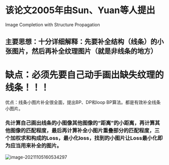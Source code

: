 # 该论文2005年由Sun、Yuan等人提出
Image Completion with Structure Propagation



## 主要思想：十分详细解释：先要补全结构（线条）的小张图片，然后再补全纹理图片（就是非线条的地方）



# 缺点：必须先要自己动手画出缺失纹理的线条！！！

优点：线条小图片补全很全面，提出BP、DP和loop BP算法。都是有效补全线条小图片。

### 先计算自己画出线条的小图像其他图像的“距离”的小距离，再计算其他图像的匹配程度，最后再计算补全小图片重叠部分的匹配程度，三个加权求和构成的Loss，最小化loss，找到的小图片让Loss最小化即为应当用来补全的图片。

![image-20211105160534297](C:\Users\Administrator\AppData\Roaming\Typora\typora-user-images\image-20211105160534297.png)

